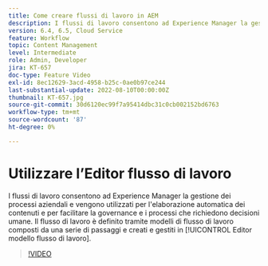 ```yaml
---
title: Come creare flussi di lavoro in AEM
description: I flussi di lavoro consentono ad Experience Manager la gestione dei processi aziendali e vengono utilizzati per l'elaborazione automatica dei contenuti e per facilitare la governance e i processi che richiedono decisioni umane.
version: 6.4, 6.5, Cloud Service
feature: Workflow
topic: Content Management
level: Intermediate
role: Admin, Developer
jira: KT-657
doc-type: Feature Video
exl-id: 8ec12629-3acd-4958-b25c-0ae0b97ce244
last-substantial-update: 2022-08-10T00:00:00Z
thumbnail: KT-657.jpg
source-git-commit: 30d6120ec99f7a95414dbc31c0cb002152bd6763
workflow-type: tm+mt
source-wordcount: '87'
ht-degree: 0%

---
```


# Utilizzare l’Editor flusso di lavoro

I flussi di lavoro consentono ad Experience Manager la gestione dei processi aziendali e vengono utilizzati per l&#39;elaborazione automatica dei contenuti e per facilitare la governance e i processi che richiedono decisioni umane. Il flusso di lavoro è definito tramite modelli di flusso di lavoro composti da una serie di passaggi e creati e gestiti in [!UICONTROL Editor modello flusso di lavoro].

>[!VIDEO](https://video.tv.adobe.com/v/22201?quality=12&learn=on)
